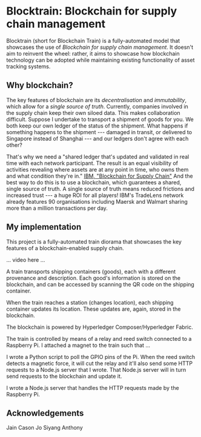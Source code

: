 # Blocktrain: Blockchain for supply chain management

Blocktrain (short for Blockchain Train) is a fully-automated model that
showcases the use of *Blockchain for supply chain management*. It doesn't aim
to reinvent the wheel: rather, it aims to showcase how blockchain technology
can be adopted while maintaining existing functionality of asset tracking systems.

## Why blockchain?

The key features of blockchain are its *decentralisation* and *immutability*,
which allow for a *single source of truth*. Currently, companies involved in
the supply chain keep their own siloed data. This makes collaboration
difficult. Suppose I undertake to transport a shipment of goods for you. We
both keep our own ledger of the status of the shipment. What happens if
something happens to the shipment --- damaged in transit, or delivered to
Singapore instead of Shanghai --- and our ledgers don't agree with each
other?

That's why we need a "shared ledger that's updated and validated in real time
with each network participant. The result is an equal visibility of
activities revealing where assets are at any point in time, who owns them and
what condition they're in." [IBM, "Blockchain for Supply
Chain"](https://www.ibm.com/blockchain/industries/supply-chain) And the best
way to do this is to use a blockchain, which guarantees a shared, single
source of truth. A single source of truth means reduced frictions and
increased trust --- a huge ROI for all players! IBM's TradeLens network
already features 90 organisations including Maersk and Walmart sharing more
than a million transactions per day.

## My implementation

This project is a fully-automated train diorama that showcases the key
features of a blockchain-enabled supply chain.

... video here ... 

A train transports shipping containers (goods), each with a different
provenance and description. Each good's information is stored on the
blockchain, and can be accessed by scanning the QR code on the shipping
container.

When the train reaches a station (changes location), each shipping container
updates its location. These updates are, again, stored in the blockchain.

The blockchain is powered by Hyperledger Composer/Hyperledger Fabric.

The train is controlled by means of a relay and reed switch connected to a
Raspberry Pi. I attached a magnet to the train such that ...

I wrote a Python script to poll the GPIO pins of the Pi. When the reed switch
detects a magnetic force, it will cut the relay and it'll also send some HTTP
requests to a Node.js server that I wrote. That Node.js server will in turn
send requests to the blockchain and update it.

I wrote a Node.js server that handles the HTTP requests made by the Raspberry Pi.

## Acknowledgements

Jain
Cason
Jo
Siyang
Anthony